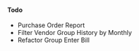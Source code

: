 
#### Todo
- Purchase Order Report
- Filter Vendor Group History by Monthly
- Refactor Group Enter Bill

